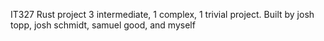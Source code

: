 IT327 Rust project 3 intermediate, 1 complex, 1 trivial project.
Built by josh topp, josh schmidt, samuel good, and myself
